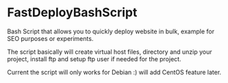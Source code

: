 # FastDeployBashScript
Bash Script that allows you to quickly deploy website in bulk, example for SEO purposes or experiments.

The script basically will create virtual host files, directory and unzip your project, install ftp and setup ftp user if needed for the project.

Current the script will only works for Debian :) will add CentOS feature later.
